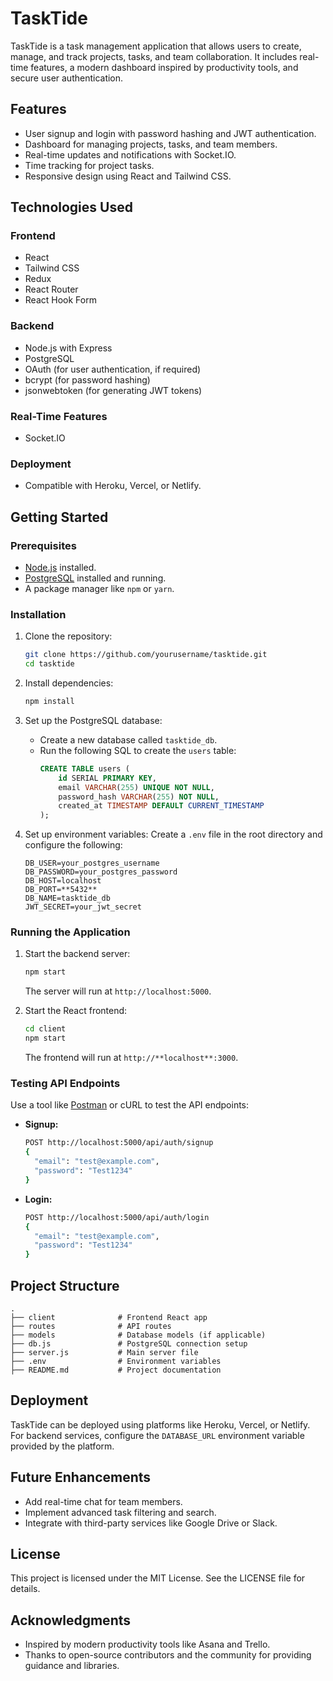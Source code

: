 # TaskTide

TaskTide is a task management application that allows users to create, manage, and track projects, tasks, and team collaboration. It includes real-time features, a modern dashboard inspired by productivity tools, and secure user authentication.

## Features
- User signup and login with password hashing and JWT authentication.
- Dashboard for managing projects, tasks, and team members.
- Real-time updates and notifications with Socket.IO.
- Time tracking for project tasks.
- Responsive design using React and Tailwind CSS.

## Technologies Used

### Frontend
- React
- Tailwind CSS
- Redux
- React Router
- React Hook Form

### Backend
- Node.js with Express
- PostgreSQL
- OAuth (for user authentication, if required)
- bcrypt (for password hashing)
- jsonwebtoken (for generating JWT tokens)

### Real-Time Features
- Socket.IO

### Deployment
- Compatible with Heroku, Vercel, or Netlify.

## Getting Started

### Prerequisites
- [Node.js](https://nodejs.org/) installed.
- [PostgreSQL](https://www.postgresql.org/) installed and running.
- A package manager like `npm` or `yarn`.

### Installation
1. Clone the repository:
   ```bash
   git clone https://github.com/yourusername/tasktide.git
   cd tasktide
   ```

2. Install dependencies:
   ```bash
   npm install
   ```

3. Set up the PostgreSQL database:
   - Create a new database called `tasktide_db`.
   - Run the following SQL to create the `users` table:
     ```sql
     CREATE TABLE users (
         id SERIAL PRIMARY KEY,
         email VARCHAR(255) UNIQUE NOT NULL,
         password_hash VARCHAR(255) NOT NULL,
         created_at TIMESTAMP DEFAULT CURRENT_TIMESTAMP
     );
     ```

4. Set up environment variables:
   Create a `.env` file in the root directory and configure the following:
   ```env
   DB_USER=your_postgres_username
   DB_PASSWORD=your_postgres_password
   DB_HOST=localhost
   DB_PORT=**5432**
   DB_NAME=tasktide_db
   JWT_SECRET=your_jwt_secret
   ```

### Running the Application
1. Start the backend server:
   ```bash
   npm start
   ```
   The server will run at `http://localhost:5000`.

2. Start the React frontend:
   ```bash
   cd client
   npm start
   ```
   The frontend will run at `http://**localhost**:3000`.

### Testing API Endpoints
Use a tool like [Postman](https://www.postman.com/) or cURL to test the API endpoints:

- **Signup:**
  ```bash
  POST http://localhost:5000/api/auth/signup
  {
    "email": "test@example.com",
    "password": "Test1234"
  }
  ```

- **Login:**
  ```bash
  POST http://localhost:5000/api/auth/login
  {
    "email": "test@example.com",
    "password": "Test1234"
  }
  ```

## Project Structure
```plaintext
.
├── client              # Frontend React app
├── routes              # API routes
├── models              # Database models (if applicable)
├── db.js               # PostgreSQL connection setup
├── server.js           # Main server file
├── .env                # Environment variables
├── README.md           # Project documentation
```

## Deployment
TaskTide can be deployed using platforms like Heroku, Vercel, or Netlify. For backend services, configure the `DATABASE_URL` environment variable provided by the platform.

## Future Enhancements
- Add real-time chat for team members.
- Implement advanced task filtering and search.
- Integrate with third-party services like Google Drive or Slack.

## License
This project is licensed under the MIT License. See the LICENSE file for details.

## Acknowledgments
- Inspired by modern productivity tools like Asana and Trello.
- Thanks to open-source contributors and the community for providing guidance and libraries.

